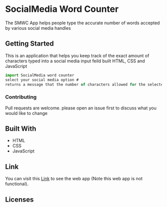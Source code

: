 # SocialMedia Word Counter

The SMWC App helps people type the accurate number of words accepted by various social media handles

## Getting Started

This is an application that helps you keep track of the exact amount of characters typed into a social media input feild 
built HTML, CSS and JavaScript

```javaScript
import SocialMedia word counter
select your social media option #
returns a message that the number of characters allowed for the selected option has been reached
``` 

### Contributing
Pull requests are welcome. please open an issue first to discuss what you would like to change



## Built With

* HTML
* CSS
* JavaScript


## Link

You can visit this [Link](https://full-stack-developer-academy.github.io/social-media-counter/) to see the web app (Note this web app is not functional).



## Licenses




